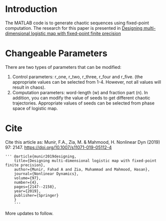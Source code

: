 # Introduction
The MATLAB code is to generate chaotic sequences using fixed-point computation. The research for this paper is presented in [Designing multi-dimensional logistic map with fixed-point finite precision](https://link.springer.com/article/10.1007/s11071-019-05112-4)

# Changeable Parameters
There are two types of parameters that can be modified:
1. Control parameters: r_one, r_two, r_three, r_four and r_five. (the appropriate values can be selected from 1-4. However, not all values will result in chaos).
2. Computation parameters: word-length (w) and fraction part (n).
In addition, you can modify the value of seeds to get different chaotic trajectories. Appropriate values of seeds can be selected from phase space of logistic map.

# Cite
Cite this article as:
    Munir, F.A., Zia, M. & Mahmood, H. Nonlinear Dyn (2019) 97: 2147. https://doi.org/10.1007/s11071-019-05112-4 
    
    ''' @article{munir2019designing,
        title={Designing multi-dimensional logistic map with fixed-point finite precision},
        author={Munir, Fahad A and Zia, Muhammad and Mahmood, Hasan},
        journal={Nonlinear Dynamics},
        volume={97},
        number={4},
        pages={2147--2158},
        year={2019},
        publisher={Springer}
        }
        '''


More updates to follow.
